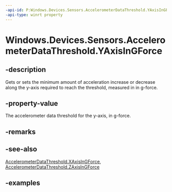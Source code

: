 ```yaml
---
-api-id: P:Windows.Devices.Sensors.AccelerometerDataThreshold.YAxisInGForce
-api-type: winrt property
---
```


<!-- Property syntax.
public double YAxisInGForce { get;  set; }
-->

# Windows.Devices.Sensors.AccelerometerDataThreshold.YAxisInGForce

## -description

Gets or sets the minimum amount of acceleration increase or decrease along the y-axis required to reach the threshold, measured in in g-force.

## -property-value

The accelerometer data threshold for the y-axis, in g-force.

## -remarks

## -see-also

[AccelerometerDataThreshold.XAxisInGForce](accelerometerdatathreshold_xaxisingforce.md), [AccelerometerDataThreshold.ZAxisInGForce](accelerometerdatathreshold_zaxisingforce.md)

## -examples
